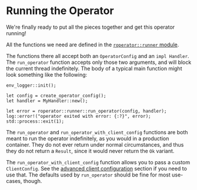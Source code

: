 # Running the Operator

We're finally ready to put all the pieces together and get this operator running!

All the functions we need are defined in the [`roperator::runner` module](https://docs.rs/roperator/~0.1/roperator/runner/index.html).

The functions there all accept both an `OperatorConfig` and an `impl Handler`. The `run_operator` function accepts only those two arguments, and will block the current thread indefinitely. The body of a typical main function might look something like the following:

```rust,ignore
env_logger::init();

let config = create_operator_config();
let handler = MyHandler::new();

let error = roperator::runner::run_operator(config, handler);
log::error!("operator exited with error: {:?}", error);
std::process::exit(1);
```

The `run_operator` and `run_operator_with_client_config` functions are both meant to run the operator indefinitely, as you would in a production container. They do not ever return under normal circumstances, and thus they do not return a `Result`, since it would never return the `Ok` variant.

The `run_operator_with_client_config` function allows you to pass a custom `ClientConfig`. See the [advanced client configuration](advanced-client-configuration.md) section if you need to use that. The defaults used by `run_operator` should be fine for most use-cases, though.
